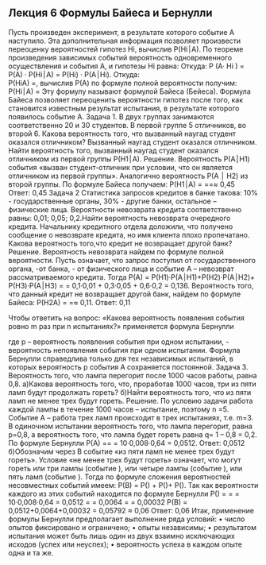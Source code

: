 ## Лекция 6 Формулы Байеса и Бернулли

Пусть произведен эксперимент, в результате которого событие А наступило. Эта дополнительная информация позволяет произвести переоценку вероятностей гипотез Hi, вычислив Р(Hi׀А). По теореме произведения зависимых событий вероятность одновременного осуществления и события А, и гипотезы Hi равна:
Откуда:  P (A· Hi ) = Р(А) · Р(Hi׀А) = Р(Hi) · Р(А׀Hi).      Откуда:  
    Р(HiА) =, вычислив Р(А) по формуле полной вероятности получим:
              Р(Hi׀А) = 
Эту формулу называют формулой Байеса (Бейеса). Формула Байеса позволяет переоценить вероятности гипотез после того, как становится известным результат испытания, в результате которого появилось событие А.
Задача 1. В двух группах занимаются соответственно 20 и 30 студентов. В первой группе 5 отличников, во второй 6. Какова вероятность того, что вызванный наугад студент оказался отличником? Вызванный наугад студент оказался отличником. Найти вероятность того, вызванный наугад студент оказался отличником из первой группы Р(H1׀А).
Решение.
Вероятность Р(А׀H1) события «вызван студент-отличник при условии, что он является отличником из первой группы». Аналогично вероятность Р(А ׀ H2) из второй группы. По формуле Байеса получаем:
Р(H1׀А) = ==≈ 0,45
Ответ: 0,45
Задача 2
Статистика запросов кредитов в банке такова: 10% - государственные органы, 30% - другие банки, остальное – физические лица. Вероятности невозврата кредита соответственно равны: 0,01; 0,05; 0,2.Найти вероятность невозврата очередного кредита. Начальнику кредитного отдела доложили, что получено сообщение о невозврате кредита, но имя клиента плохо пропечатано. Какова вероятность того,что кредит не возвращает другой банк?
Решение.
Вероятность невозврата найдем по формуле полной вероятности. Пусть  означает, что запрос поступил от государственного органа,  -от банка, - от физического лица и событие А – невозврат рассматриваемого кредита. Тогда 
Р(А) = Р(H1)·Р(А׀H1)+Р(H2)·Р(А׀H2)+ Р(H3)·Р(А׀H3) =
= 0,1·0,01 + 0,3·0,05 + 0,6·0,2 = 0,136.
Вероятность того, что данный кредит не возвращает другой банк, найдем по формуле Байеса: 
Р(H2А) = =≈ 0,11.
Ответ: 0,11

Чтобы ответить на вопрос: «Какова вероятность появления события ровно m раз при n испытаниях?» применяется формула Бернулли

где  p – вероятность появления события при одном испытании,  - вероятность непоявления события при одном испытании.
Формула Бернулли справедлива только для тех независимых испытаний, в которых вероятность p события A сохраняется постоянной.
Задача 3.
Вероятность того, что лампа перегорит после 1000 часов работы, равна 0,8.
а)Какова вероятность того, что, проработав 1000 часов, три из пяти ламп будут продолжать гореть?
б)Найти вероятность того, что из пяти ламп не менее трех будут гореть.
Решение.
По условию задачи работа каждой лампы в течение 1000 часов – испытание, поэтому n =5. Событие А – работа трех ламп происходит в трех испытаниях, т.е. m=3. В одиночном испытании вероятность того, что лампа перегорит, равна р=0,8, а вероятность того, что лампа будет гореть равна q= 1 – 0,8 = 0,2. По формуле Бернулли
Р(А) == = 10·0,008·0,64 = 0,0512.
Ответ: 0,0512
б)Обозначим через В событие «из пяти ламп не менее трех будут гореть».
Условие «не менее трех будут гореть» означает, что могут гореть или три лампы (событие ), или четыре лампы (событие ), или пять ламп (событие ). Тогда по формуле сложения вероятностей несовместных событий имеем: Р(В) = Р() + Р()+ Р(). Так как  вероятности каждого из этих событий находится по формуле Бернулли
Р() = = = 10·0,008·0,64 = 0,0512
= = 0,0064
= = 0,00032
Р(В) = 0,0512+0,0064+0,00032 = 0,05792 ≈ 0,06
Ответ: 0,06
Итак, применение формулы Бернулли предполагает выполнение ряда условий:
    • число опытов фиксировано и ограничено; 
    • опыты независимы;
    • результатом испытания может быть лишь один из двух взаимно исключающих исходов (успех или неуспех);
    • вероятность успеха в каждом опыте одна и та же.